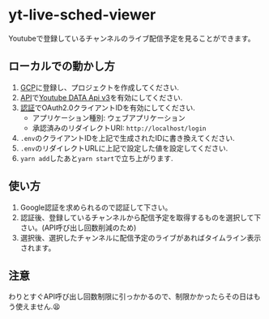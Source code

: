 # yt-live-sched-viewer

Youtubeで登録しているチャンネルのライブ配信予定を見ることができます。

## ローカルでの動かし方

1. [GCP](https://console.cloud.google.com/)に登録し、プロジェクトを作成してください.
1. [API](https://console.cloud.google.com/apis)で[Youtube DATA Api v3](https://developers.google.cn/youtube)を有効にしてください.
1. [認証](https://console.developers.google.com/apis/credentials)でOAuth2.0クライアントIDを有効にしてください.
    - アプリケーション種別: ウェブアプリケーション
    - 承認済みのリダイレクトURI: `http://localhost/login`
1. `.env`のクライアントIDを上記で生成されたIDに書き換えてください.
1. `.env`のリダイレクトURLに上記で設定した値を設定してください.
1. `yarn add`したあと`yarn start`で立ち上がります.

## 使い方

1. Google認証を求められるので認証して下さい。
1. 認証後、登録しているチャンネルから配信予定を取得するものを選択して下さい。(API呼び出し回数削減のため)
1. 選択後、選択したチャンネルに配信予定のライブがあればタイムライン表示されます。

## 注意

わりとすぐAPI呼び出し回数制限に引っかかるので、制限かかったらその日はもう使えません.😫
